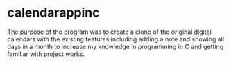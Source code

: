 # calendarappinc
The purpose of the program was to create a clone of the original digital calendars with the existing features including adding a note and showing all days in a month to increase my knowledge in programming in C and getting familiar with project works.
